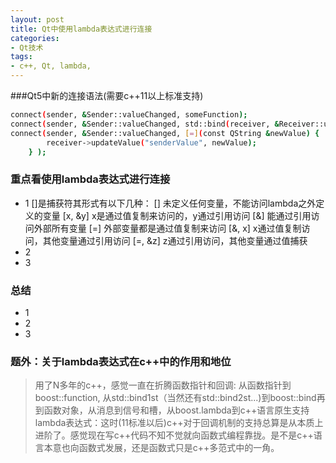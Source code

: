 ```yaml
---
layout: post
title: Qt中使用lambda表达式进行连接
categories:
- Qt技术
tags:
- c++, Qt, lambda, 
---
```



###Qt5中新的连接语法(需要c++11以上标准支持)
```sh
connect(sender, &Sender::valueChanged, someFunction);
connect(sender, &Sender::valueChanged, std::bind(receiver, &Receiver::updateValue, "senderValue", std::placeholder::_1) );
connect(sender, &Sender::valueChanged, [=](const QString &newValue) {
        receiver->updateValue("senderValue", newValue);
    } );
```
### 重点看使用lambda表达式进行连接
- 1  []是捕获符其形式有以下几种：
[]               未定义任何变量，不能访问lambda之外定义的变量
[x, &y]       x是通过值复制来访问的，y通过引用访问
[&]             能通过引用访问外部所有变量
[=]              外部变量都是通过值复制来访问
[&, x]          x通过值复制访问，其他变量通过引用访问
[=, &z]       z通过引用访问，其他变量通过值捕获
- 2
- 3

### 总结
- 1 
- 2
- 3 

### 题外：关于lambda表达式在c++中的作用和地位
> 用了N多年的c++，感觉一直在折腾函数指针和回调:
从函数指针到boost::function, 从std::bind1st（当然还有std::bind2st...)到boost::bind再到函数对象，从消息到信号和槽，从boost.lambda到c++语言原生支持lambda表达式：这时(11标准以后)c++对于回调机制的支持总算是从本质上进阶了。感觉现在写c++代码不知不觉就向函数式编程靠拢。是不是c++语言本意也向函数式发展，还是函数式只是c++多范式中的一角。
 